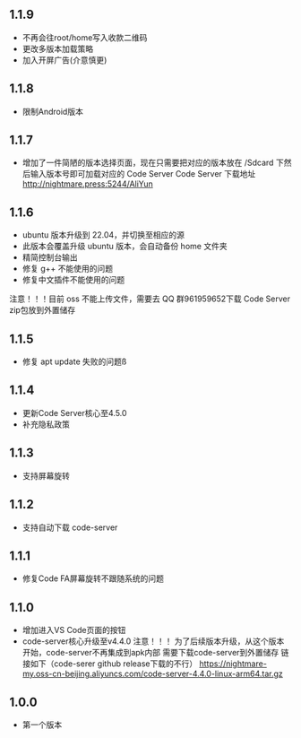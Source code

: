 ## 1.1.9
- 不再会往root/home写入收款二维码
- 更改多版本加载策略
- 加入开屏广告(介意慎更)

## 1.1.8
- 限制Android版本

## 1.1.7
- 增加了一件简陋的版本选择页面，现在只需要把对应的版本放在 /Sdcard 下然后输入版本号即可加载对应的 Code Server
Code Server 下载地址 http://nightmare.press:5244/AliYun

## 1.1.6
- ubuntu 版本升级到 22.04，并切换至相应的源
- 此版本会覆盖升级 ubuntu 版本，会自动备份 home 文件夹
- 精简控制台输出
- 修复 g++ 不能使用的问题
- 修复中文插件不能使用的问题

注意！！！目前 oss 不能上传文件，需要去 QQ 群961959652下载
Code Server zip包放到外置储存

## 1.1.5
- 修复 apt update 失败的问题ß

## 1.1.4
- 更新Code Server核心至4.5.0
- 补充隐私政策

## 1.1.3
- 支持屏幕旋转

## 1.1.2
- 支持自动下载 code-server

## 1.1.1
- 修复Code FA屏幕旋转不跟随系统的问题

## 1.1.0

- 增加进入VS Code页面的按钮
- code-server核心升级至v4.4.0
注意！！！
为了后续版本升级，从这个版本开始，code-server不再集成到apk内部
需要下载code-server到外置储存
链接如下（code-serer github release下载的不行）
https://nightmare-my.oss-cn-beijing.aliyuncs.com/code-server-4.4.0-linux-arm64.tar.gz


## 1.0.0
- 第一个版本
